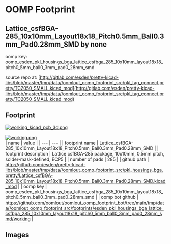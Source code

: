 # OOMP Footprint  
## Lattice_csfBGA-285_10x10mm_Layout18x18_Pitch0.5mm_Ball0.3mm_Pad0.28mm_SMD  by none  
  
oomp key: oomp_esden_pkl_housings_bga_lattice_csfbga_285_10x10mm_layout18x18_pitch0_5mm_ball0_3mm_pad0_28mm_smd  
  
source repo at: [http://gitlab.com/esden/pretty-kicad-libs/blob/master/tmp/data//oomlout_oomp_footprint_src/pkl_tag_connect.pretty/TC2050_SMALL.kicad_mod](http://gitlab.com/esden/pretty-kicad-libs/blob/master/tmp/data//oomlout_oomp_footprint_src/pkl_tag_connect.pretty/TC2050_SMALL.kicad_mod)  
## Footprint  
  
[![working_kicad_pcb_3d.png](working_kicad_pcb_3d_600.png)](working_kicad_pcb_3d.png)  
  
[![working.png](working_600.png)](working.png)  
| name | value | 
| --- | --- | 
| footprint name | Lattice_csfBGA-285_10x10mm_Layout18x18_Pitch0.5mm_Ball0.3mm_Pad0.28mm_SMD | 
| footprint description | Lattice csfBGA-285 package, 10x10mm, 0.5mm pitch, solder-mask-defined, ECP5 | 
| number of pads | 285 | 
| github path | http://github.com/esden/pretty-kicad-libs/blob/master/tmp/data//oomlout_oomp_footprint_src/pkl_housings_bga.pretty/Lattice_csfBGA-285_10x10mm_Layout18x18_Pitch0.5mm_Ball0.3mm_Pad0.28mm_SMD.kicad_mod | 
| oomp key | oomp_esden_pkl_housings_bga_lattice_csfbga_285_10x10mm_layout18x18_pitch0_5mm_ball0_3mm_pad0_28mm_smd | 
| oomp bot github | https://github.com/oomlout/oomlout_oomp_footprint_bot/tree/main/tmp/data//oomlout_oomp_footprint_src/footprints/esden_pkl_housings_bga_lattice_csfbga_285_10x10mm_layout18x18_pitch0_5mm_ball0_3mm_pad0_28mm_smd/working | 
## Images  
